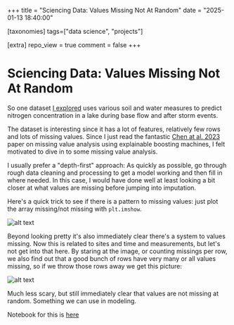 +++
title = "Sciencing Data: Values Missing Not At Random"
date = "2025-01-13 18:40:00"

[taxonomies]
tags=["data science", "projects"]

[extra]
repo_view = true
comment = false
+++

# Sciencing Data: Values Missing Not At Random

So one dataset [I explored](@/posts/exploring_open_datasets) uses various soil and water measures
to predict nitrogen concentration in a lake during base flow and after storm events.

The dataset is interesting since it has a lot of features, relatively few rows and 
lots of missing values. Since I just read the fantastic [Chen at al. 2023](https://proceedings.mlr.press/v209/chen23a/chen23a.pdf)
paper on missing value analysis using explainable boosting machines, I felt
motivated to dive in to some missing value analysis.

I usually prefer a "depth-first" approach: As quickly as possible, go through rough data 
cleaning and processing to get a model working and then fill in where needed.
 In this case, I would have done well at least looking a bit closer at what values are missing
before jumping into imputation.

Here's a quick trick to see if there is a pattern to missing values: just plot the array
missing/not missing with `plt.imshow`. 

![alt text](@/posts/sciencing_data_missing_values_1_img_1.png)

Beyond looking pretty it's also immediately clear there's a system to values missing.
Now this is related to sites and time and measurements, but let's not get into
that here. By staring at the image, or counting missings per row, we also
find out that a good bunch of rows have very many or all values missing, so 
if we throw those rows away we get this picture:

![alt text](@/posts/sciencing_data_missing_values_1_img_2.png)

Much less scary, but still immediately clear that values are not missing at random.
Something we can use in modeling.

Notebook for this is [here](https://github.com/jrings/model_citizen/blob/main/notebooks/stream_nitrogen/missing_values.ipynb)